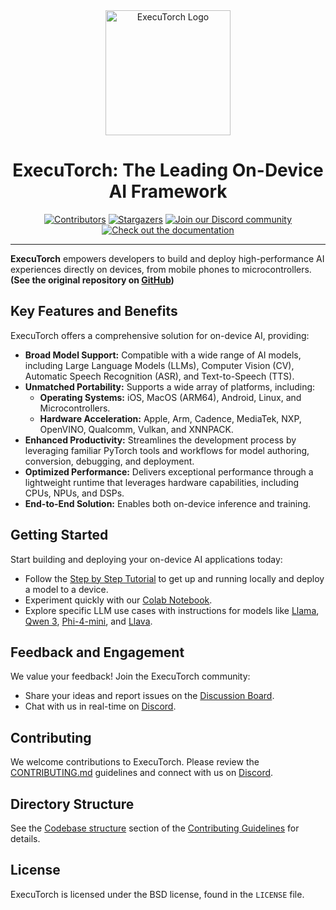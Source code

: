 <div align="center">
  <img src="docs/source/_static/img/et-logo.png" alt="ExecuTorch Logo" width="200">
  <h1 align="center">ExecuTorch: The Leading On-Device AI Framework</h1>
</div>

<div align="center">
  <a href="https://github.com/pytorch/executorch/graphs/contributors"><img src="https://img.shields.io/github/contributors/pytorch/executorch?style=for-the-badge&color=blue" alt="Contributors"></a>
  <a href="https://github.com/pytorch/executorch/stargazers"><img src="https://img.shields.io/github/stars/pytorch/executorch?style=for-the-badge&color=blue" alt="Stargazers"></a>
  <a href="https://discord.gg/Dh43CKSAdc"><img src="https://img.shields.io/badge/Discord-Join%20Us-purple?logo=discord&logoColor=white&style=for-the-badge" alt="Join our Discord community"></a>
  <a href="https://pytorch.org/executorch/main/index"><img src="https://img.shields.io/badge/Documentation-000?logo=googledocs&logoColor=FFE165&style=for-the-badge" alt="Check out the documentation"></a>
  <hr>
</div>

**ExecuTorch** empowers developers to build and deploy high-performance AI experiences directly on devices, from mobile phones to microcontrollers.  **(See the original repository on [GitHub](https://github.com/pytorch/executorch))**

## Key Features and Benefits

ExecuTorch offers a comprehensive solution for on-device AI, providing:

*   **Broad Model Support:** Compatible with a wide range of AI models, including Large Language Models (LLMs), Computer Vision (CV), Automatic Speech Recognition (ASR), and Text-to-Speech (TTS).
*   **Unmatched Portability:** Supports a wide array of platforms, including:
    *   **Operating Systems:** iOS, MacOS (ARM64), Android, Linux, and Microcontrollers.
    *   **Hardware Acceleration:** Apple, Arm, Cadence, MediaTek, NXP, OpenVINO, Qualcomm, Vulkan, and XNNPACK.
*   **Enhanced Productivity:** Streamlines the development process by leveraging familiar PyTorch tools and workflows for model authoring, conversion, debugging, and deployment.
*   **Optimized Performance:**  Delivers exceptional performance through a lightweight runtime that leverages hardware capabilities, including CPUs, NPUs, and DSPs.
*   **End-to-End Solution:** Enables both on-device inference and training.

## Getting Started

Start building and deploying your on-device AI applications today:

*   Follow the [Step by Step Tutorial](https://pytorch.org/executorch/stable/getting-started.html) to get up and running locally and deploy a model to a device.
*   Experiment quickly with our [Colab Notebook](https://colab.research.google.com/drive/1qpxrXC3YdJQzly3mRg-4ayYiOjC6rue3?usp=sharing).
*   Explore specific LLM use cases with instructions for models like [Llama](examples/models/llama/README.md), [Qwen 3](examples/models/qwen3/README.md), [Phi-4-mini](examples/models/phi_4_mini/README.md), and [Llava](examples/models/llava/README.md).

## Feedback and Engagement

We value your feedback! Join the ExecuTorch community:

*   Share your ideas and report issues on the [Discussion Board](https://github.com/pytorch/executorch/discussions).
*   Chat with us in real-time on [Discord](https://discord.gg/Dh43CKSAdc).

## Contributing

We welcome contributions to ExecuTorch.  Please review the [CONTRIBUTING.md](CONTRIBUTING.md) guidelines and connect with us on [Discord](https://discord.gg/Dh43CKSAdc).

## Directory Structure

See the [Codebase structure](CONTRIBUTING.md#codebase-structure) section of the [Contributing Guidelines](CONTRIBUTING.md) for details.

## License

ExecuTorch is licensed under the BSD license, found in the `LICENSE` file.